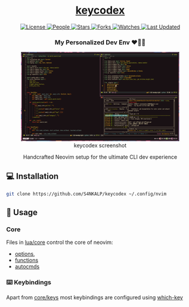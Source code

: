 <div align="center">

<h1>
  <a href="https://S4NKALP.github.io/keycodex">keycodex</a>
</h1>

<!-- Badges -->
<p>
  <a href="https://github.com/S4NKALP/keycodex/blob/main/LICENSE">
    <img alt="License" src="https://img.shields.io/github/license/S4NKALP/keycodex?style=flat&color=eee">
  </a>
  <a href="https://github.com/S4NKALP/keycodex/graphs/contributors">
    <img alt="People" src="https://img.shields.io/github/contributors/S4NKALP/keycodex?style=flat&color=ffaaf2&label=People">
  </a>
  <a href="https://github.com/S4NKALP/keycodex/stargazers">
    <img alt="Stars" src="https://img.shields.io/github/stars/S4NKALP/keycodex?style=flat&color=98c379&label=Stars">
  </a>
  <a href="https://github.com/S4NKALP/keycodex/network/members">
    <img alt="Forks" src="https://img.shields.io/github/forks/S4NKALP/keycodex?style=flat&color=66a8e0&label=Forks">
  </a>
  <a href="https://github.com/S4NKALP/keycodex/watchers">
    <img alt="Watches" src="https://img.shields.io/github/watchers/S4NKALP/keycodex?style=flat&color=f5d08b&label=Watches">
  </a>
  <a href="https://github.com/S4NKALP/keycodex/pulse">
    <img alt="Last Updated" src="https://img.shields.io/github/last-commit/S4NKALP/keycodex?style=flat&color=e06c75">
  </a>
</p>

<h3>My Personalized Dev Env ❤️👨‍💻</h3>

<!-- Screenshot -->
<figure>
  <img src="assets/screenshot.png" alt="keycodex screenshot" style="max-width: 100%; height: auto;">
  <figcaption>keycodex screenshot</figcaption>
</figure>

<p>Handcrafted Neovim setup for the ultimate CLI dev experience</p>

</div>

## 💻 Installation

```bash
git clone https://github.com/S4NKALP/keycodex ~/.config/nvim
```

## 🚀 Usage

### Core

Files in [lua/core](./lua/core/) control the core of neovim:

- [options](./lua/core/options.lua),
- [functions](./lua/core/functions.lua)
- [autocmds](./lua/core/autocmd.lua)

### ⌨️ Keybindings

Apart from [core/keys](./lua/core/keys.lua) most keybindings are configured using [which-key](./lua/plugins/whichkey.lua)
